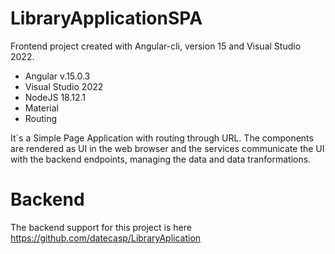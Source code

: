 # LibraryApplicationSPA
Frontend project created with Angular-cli, version 15 and Visual Studio 2022.

* Angular v.15.0.3
* Visual Studio 2022
* NodeJS 18.12.1
* Material
* Routing

It´s a Simple Page Application with routing through URL.
The components are rendered as UI in the web browser and the services communicate
the UI with the backend endpoints, managing the data and data tranformations.

# Backend
The backend support for this project is here https://github.com/datecasp/LibraryAplication

